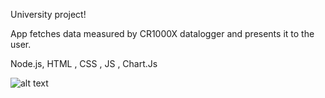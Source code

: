 University project!

App fetches data measured by CR1000X datalogger and presents it to the user.

Node.js, HTML , CSS , JS , Chart.Js

![alt text](https://i.ibb.co/KWSt1Cd/slika-2022-01-18-231149.png)
